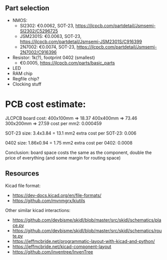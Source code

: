 ## Part selection

* NMOS:
    * SI2302: €0.0062, SOT-23, https://jlcpcb.com/partdetail/Jsmsemi-SI2302/C5296725
    * JSM2301S: €0.0063, SOT-23, https://jlcpcb.com/partdetail/Jsmsemi-JSM2301S/C916399
    * 2N7002: €0.0074, SOT-23, https://jlcpcb.com/partdetail/Jsmsemi-2N7002/C916396
* Resistor: 1k(?), footprint 0402 (smallest)
    * €0.0005, https://jlcpcb.com/parts/basic_parts
* LED
* RAM chip
* Regfile chip?
* Clocking stuff

# PCB cost estimate:

JLCPCB board cost:
400x100mm => 18.37
400x400mm => 73.46
300x200mm => 27.59
cost per mm2: 0.000459

SOT-23 size: 3.4x3.84 = 13.1 mm2
extra cost per SOT-23: 0.006

0402 size: 1.86x0.94 = 1.75 mm2
extra cost per 0402: 0.0008

Conclusion: board space costs the same as the component, double the price of everything (and some margin for routing space)

## Resources

Kicad file format:

* https://dev-docs.kicad.org/en/file-formats/
* https://github.com/mvnmgrx/kiutils

Other similar kicad interactions:

* https://github.com/devbisme/skidl/blob/master/src/skidl/schematics/place.py
* https://github.com/devbisme/skidl/blob/master/src/skidl/schematics/route.py
* https://jeffmcbride.net/programmatic-layout-with-kicad-and-python/
* https://jeffmcbride.net/kicad-component-layout
* https://github.com/inventree/InvenTree

